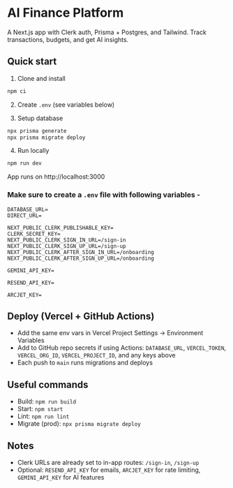# AI Finance Platform

A Next.js app with Clerk auth, Prisma + Postgres, and Tailwind. Track transactions, budgets, and get AI insights.

## Quick start

1. Clone and install
```bash
npm ci
```

2. Create `.env` (see variables below)

3. Setup database
```bash
npx prisma generate
npx prisma migrate deploy
```

4. Run locally
```bash
npm run dev
```
App runs on http://localhost:3000

### Make sure to create a `.env` file with following variables -

```
DATABASE_URL=
DIRECT_URL=

NEXT_PUBLIC_CLERK_PUBLISHABLE_KEY=
CLERK_SECRET_KEY=
NEXT_PUBLIC_CLERK_SIGN_IN_URL=/sign-in
NEXT_PUBLIC_CLERK_SIGN_UP_URL=/sign-up
NEXT_PUBLIC_CLERK_AFTER_SIGN_IN_URL=/onboarding
NEXT_PUBLIC_CLERK_AFTER_SIGN_UP_URL=/onboarding

GEMINI_API_KEY=

RESEND_API_KEY=

ARCJET_KEY=
```

## Deploy (Vercel + GitHub Actions)

- Add the same env vars in Vercel Project Settings → Environment Variables
- Add to GitHub repo secrets if using Actions: `DATABASE_URL`, `VERCEL_TOKEN`, `VERCEL_ORG_ID`, `VERCEL_PROJECT_ID`, and any keys above
- Each push to `main` runs migrations and deploys

## Useful commands

- Build: `npm run build`
- Start: `npm start`
- Lint: `npm run lint`
- Migrate (prod): `npx prisma migrate deploy`

## Notes

- Clerk URLs are already set to in-app routes: `/sign-in`, `/sign-up`
- Optional: `RESEND_API_KEY` for emails, `ARCJET_KEY` for rate limiting, `GEMINI_API_KEY` for AI features
